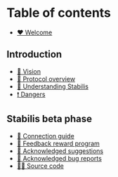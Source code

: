 # Table of contents

* [♥️ Welcome](README.md)

## Introduction

* [👀 Vision](introduction/vision.md)
* [👋 Protocol overview](introduction/protocol-overview.md)
* [🧠 Understanding Stabilis](introduction/understanding-stabilis.md)
* [❗ Dangers](introduction/dangers.md)

<!-- ## Website -->

<!-- * [🌟 Quick start guide](website/quick-start-guide.md) -->
<!-- * [💱 Swap](website/swap.md) -->
<!-- * [💰 Borrow](website/borrow.md) -->
<!-- * [📊 Manage loans](website/manage-loans.md) -->
<!-- * [🤹 Liquidations](website/liquidations.md) -->

<!-- ## Tokens

<!-- * [🕺 STAB](tokens/stab.md) -->
<!-- * [🤽 LPSTAB](tokens/lpstab.md) -->
<!-- * [🪙 ILIS](tokens/ilis.md) -->

<!-- ## Miscellaneous -->

<!-- * [❓ FAQ](miscellaneous/faq.md) -->
<!-- * [➗ System parameters](miscellaneous/system-parameters.md) -->
<!-- * [💹 STAB interest rate](miscellaneous/stab-interest-rate.md) -->
<!-- * [➕ LP APY calculation](miscellaneous/lp-apy-calculation.md) -->

## Stabilis beta phase

* [📶 Connection guide](stabilis-beta-phase/connection-guide.md)
* [📩 Feedback reward program](stabilis-beta-phase/feedback-reward-program.md)
* [🤝 Acknowledged suggestions](stabilis-beta-phase/acknowledged-suggestions.md)
* [🐞 Acknowledged bug reports](stabilis-beta-phase/acknowledged-bug-reports.md)
* [👨‍💻 Source code](stabilis-beta-phase/source-code.md)
